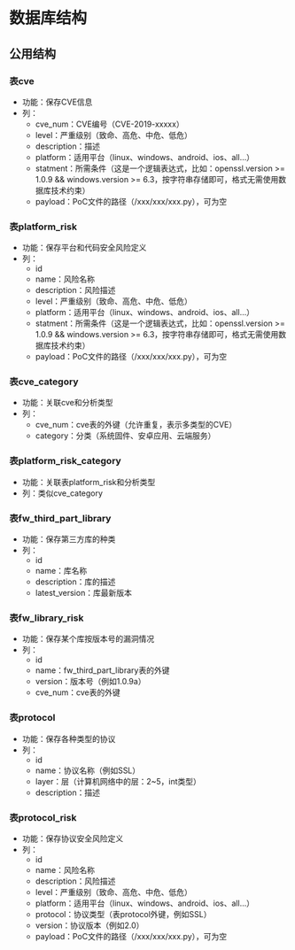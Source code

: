 # 数据库结构
## 公用结构
### 表cve
- 功能：保存CVE信息
- 列：
    - cve_num：CVE编号（CVE-2019-xxxxx）
    - level：严重级别（致命、高危、中危、低危）
    - description：描述
    - platform：适用平台（linux、windows、android、ios、all...）
    - statment：所需条件（这是一个逻辑表达式，比如：openssl.version >= 1.0.9 && windows.version >= 6.3，按字符串存储即可，格式无需使用数据库技术约束）
    - payload：PoC文件的路径（/xxx/xxx/xxx.py），可为空

### 表platform_risk
- 功能：保存平台和代码安全风险定义
- 列：
    - id
    - name：风险名称
    - description：风险描述
    - level：严重级别（致命、高危、中危、低危）
    - platform：适用平台（linux、windows、android、ios、all...）
    - statment：所需条件（这是一个逻辑表达式，比如：openssl.version >= 1.0.9 && windows.version >= 6.3，按字符串存储即可，格式无需使用数据库技术约束）
    - payload：PoC文件的路径（/xxx/xxx/xxx.py），可为空

### 表cve_category
- 功能：关联cve和分析类型
- 列：
    - cve_num：cve表的外键（允许重复，表示多类型的CVE）
    - category：分类（系统固件、安卓应用、云端服务）

### 表platform_risk_category
- 功能：关联表platform_risk和分析类型
- 列：类似cve_category

### 表fw_third_part_library
- 功能：保存第三方库的种类
- 列：
    - id
    - name：库名称
    - description：库的描述
    - latest_version：库最新版本

### 表fw_library_risk
- 功能：保存某个库按版本号的漏洞情况
- 列：
    - id
    - name：fw_third_part_library表的外键
    - version：版本号（例如1.0.9a）
    - cve_num：cve表的外键

### 表protocol
- 功能：保存各种类型的协议
- 列：
    - id
    - name：协议名称（例如SSL）
    - layer：层（计算机网络中的层：2~5，int类型）
    - description：描述

### 表protocol_risk
- 功能：保存协议安全风险定义
- 列：
    - id
    - name：风险名称
    - description：风险描述
    - level：严重级别（致命、高危、中危、低危）
    - platform：适用平台（linux、windows、android、ios、all...）
    - protocol：协议类型（表protocol外键，例如SSL）
    - version：协议版本（例如2.0）
    - payload：PoC文件的路径（/xxx/xxx/xxx.py），可为空